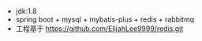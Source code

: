 * jdk:1.8
* spring boot + mysql + mybatis-plus + redis + rabbitmq
* 工程基于 https://github.com/ElijahLee9999/redis.git